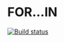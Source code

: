 # FOR...IN

[![Build status](https://ci.appveyor.com/api/projects/status/n113ybwhvdntc4yg/branch/main?svg=true)](https://ci.appveyor.com/project/ustasnov/advanced-1/branch/main)
